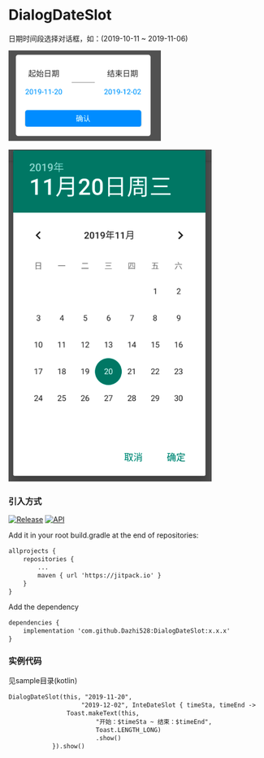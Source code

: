 # DialogDateSlot
日期时间段选择对话框，如：(2019-10-11 ~ 2019-11-06)

<img width="300" src="./screenshots/dialog_dateslot.png"/>
<p/>
<img width="400" src="./screenshots/dialog_calendar.png"/>


### 引入方式 
[![Release](https://img.shields.io/github/release/Dazhi528/DialogDateSlot?style=flat)](https://jitpack.io/#Dazhi528/DialogDateSlot)
[![API](https://img.shields.io/badge/API-16%2B-green.svg?style=flat)](https://android-arsenal.com/api?level=16)


Add it in your root build.gradle at the end of repositories:
```
allprojects {
    repositories {
        ...
        maven { url 'https://jitpack.io' }
    }
}
```

Add the dependency
```
dependencies {
    implementation 'com.github.Dazhi528:DialogDateSlot:x.x.x'
}
```

### 实例代码
见sample目录(kotlin)
```
DialogDateSlot(this, "2019-11-20",
                    "2019-12-02", InteDateSlot { timeSta, timeEnd ->
                Toast.makeText(this,
                        "开始：$timeSta ~ 结束：$timeEnd",
                        Toast.LENGTH_LONG)
                        .show()
            }).show()
```